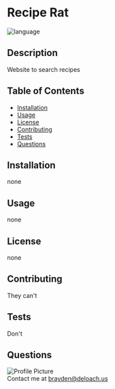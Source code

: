 
# Recipe Rat

![language](https://img.shields.io/badge/Language-Javascript-blue)

## Description
Website to search recipes

## Table of Contents
* [Installation](#installation)
* [Usage](#usage)
* [License](#license)
* [Contributing](#contributing)
* [Tests](#tests)
* [Questions](#questions)

## Installation
none

## Usage
none

## License
none

## Contributing
They can't

## Tests
Don't

## Questions
![Profile Picture](https://avatars2.githubusercontent.com/u/36868411?v=4)
<br/>Contact me at brayden@deloach.us
